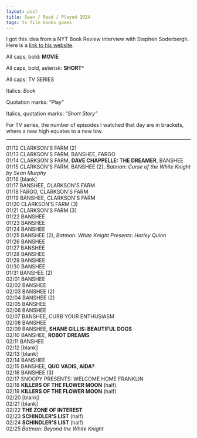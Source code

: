 ```yaml
---
layout: post
title: Sean / Read / Played 2024
tags: tv film books games
---
```

I got this idea from a NYT Book Review  interview with Stephen Soderbergh. Here is a [link to his website](https://extension765.com/blogs/soderblog/seen-read-2023).

All caps, bold: **MOVIE**

All caps, bold, asterisk: **SHORT***

All caps: TV SERIES

Italics: _Book_

Quotation marks: “Play”

Italics, quotation marks: “_Short Story”_

For TV series, the number of episodes I watched that day are in brackets, where a new high equates to a new low.

---
01/12 CLARKSON'S FARM (2)\
01/13 CLARKSON'S FARM, BANSHEE, FARGO\
01/14 CLARKSON'S FARM, **DAVE CHAPPELLE: THE DREAMER**, BANSHEE\
01/15 CLARKSON'S FARM, BANSHEE (2), _Batman: Curse of the White Knight by Sean Murphy_\
01/16 [blank]\
01/17 BANSHEE, CLARKSON'S FARM\
01/18 FARGO, CLARKSON'S FARM\
01/19 BANSHEE, CLARKSON'S FARM\
01/20 CLARKSON'S FARM (3)\
01/21 CLARKSON'S FARM (3)\
01/22 BANSHEE\
01/23 BANSHEE\
01/24 BANSHEE\
01/25 BANSHEE (2), _Batman: White Knight Presents: Harley Quinn_\
01/26 BANSHEE\
01/27 BANSHEE\
01/28 BANSHEE\
01/29 BANSHEE\
01/30 BANSHEE\
01/31 BANSHEE (2)\
02/01 BANSHEE\
02/02 BANSHEE\
02/03 BANSHEE (2)\
02/04 BANSHEE (2)\
02/05 BANSHEE\
02/06 BANSHEE\
02/07 BANSHEE, CURB YOUR ENTHUSIASM\
02/08 BANSHEE\
02/09 BANSHEE, **SHANE GILLIS: BEAUTIFUL DOGS**\
02/10 BANSHEE, **ROBOT DREAMS**\
02/11 BANSHEE\
02/12 [blank]\
02/13 [blank]\
02/14 BANSHEE\
02/15 BANSHEE, **QUO VADIS, AIDA?**\
02/16 BANSHEE (3)\
02/17 SNOOPY PRESENTS: WELCOME HOME FRANKLIN\
02/18 **KILLERS OF THE FLOWER MOON** (half)\
02/19 **KILLERS OF THE FLOWER MOON** (half)\
02/20 [blank]\
02/21 [blank]\
02/22 **THE ZONE OF INTEREST**\
02/23 **SCHINDLER'S LIST** (half)\
02/24 **SCHINDLER'S LIST** (half)\
02/25 _Batman: Beyond the White Knight_
